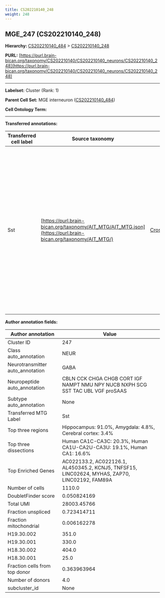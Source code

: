 ```yaml
---
title: CS202210140_248
weight: 248
---
```

## MGE_247 (CS202210140_248)
<b>Hierarchy: </b>
[CS202210140_484](../CS202210140_484) >
[CS202210140_248](../CS202210140_248)

**PURL:** [https://purl.brain-bican.org/taxonomy/CS202210140/CS202210140_neurons/CS202210140_248](https://purl.brain-bican.org/taxonomy/CS202210140/CS202210140_neurons/CS202210140_248)

---


**Labelset:** Cluster (Rank: 1)

**Parent Cell Set:** MGE interneuron ([CS202210140_484](../CS202210140_484))



**Cell Ontology Term:** 

[MARKER GENES.]: #


---

[TRANSFERRED ANNOTATIONS.]: #


**Transferred annotations:**

| Transferred cell label | Source taxonomy | Source node accession | Algorithm name | Comment |
|------------------------|-----------------|-----------------------|----------------|---------|
|Sst|[https://purl.brain-bican.org/taxonomy/AIT_MTG/AIT_MTG.json](https://purl.brain-bican.org/taxonomy/AIT_MTG/)|[CrossArea_subclass:8fa477a378](https://purl.brain-bican.org/taxonomy/AIT_MTG/CrossArea_subclass_8fa477a378)||We performed PCA (50 components) on our full dataset, trained a random forest classifier (scikit-learn, class_ weight=‘balanced’, max_depth=50) on the MTG labels, and then predicted labels for all cells. We labeled each cluster with the mode of its constituent cells if two conditions were met: more than 0.8 of predicted labels matched the mode, and the mean probability of these pre- dictions was greater than 0.8.|

[AUTHOR ANNOTATION FIELDS.]: #


**Author annotation fields:**

| Author annotation | Value |
|-------------------|-------|
|Cluster ID|247|
|Class auto_annotation|NEUR|
|Neurotransmitter auto_annotation|GABA|
|Neuropeptide auto_annotation|CBLN CCK CHGA CHGB CORT IGF NAMPT NMU NPY NUCB NXPH SCG SST TAC UBL VGF proSAAS|
|Subtype auto_annotation|None|
|Transferred MTG Label|Sst|
|Top three regions|Hippocampus: 91.0%, Amygdala: 4.8%, Cerebral cortex: 3.4%|
|Top three dissections|Human CA1C-CA3C: 20.3%, Human CA1U-CA2U-CA3U: 19.1%, Human CA1: 16.6%|
|Top Enriched Genes|AC022133.2, AC022126.1, AL450345.2, KCNJ5, TNFSF15, LINC02624, MYHAS, ZAP70, LINC02192, FAM89A|
|Number of cells|1110.0|
|DoubletFinder score|0.050824169|
|Total UMI|28003.45766|
|Fraction unspliced|0.723414711|
|Fraction mitochondrial|0.006162278|
|H19.30.002|351.0|
|H19.30.001|330.0|
|H18.30.002|404.0|
|H18.30.001|25.0|
|Fraction cells from top donor|0.363963964|
|Number of donors|4.0|
|subcluster_id|None|

